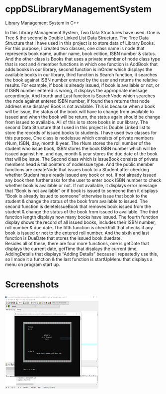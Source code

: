 # cppDSLibraryManagementSystem
Library Management System in C++ 

In this Library Management System, Two Data Structures have used. One is Tree & the second is Double Linked List Data Structure. 
The Tree Data Structure that I have used in this project is to store data of Library Books. For this purpose, I created two classes, one class name is node that represents book name, author name, book edition, ISBN number & status. And the other class is Books that uses a private member of node class type that is root and 4 member functions in which one function is AddBook that adds books in our library, second function is inOrder which displays the available books in our library, third function is Search function, it searches the book against ISBN number entered by the user and returns the relative results. For example, if book is already issued, if book is available or not, or if ISBN number entered is wrong, it displays the appropriate message accordingly. And fourth and Last function is SearchNode which searches the node against entered ISBN number, if found then returns that node address else displays Book is not available. This is because when a book will be issue, the status of the book will have to change from available to issued and when the book will be return, the status again should be change from issued to available. All of this is to store books in our library.
The second Data Structure that I used in this project is Double Linked list to store the records of issued books to students. I have used two classes for this purpose, One class is nodeIssue which consists of private members rNum, ISBN, day, month & year. The rNum stores the roll number of the student who issue book, ISBN stores the book ISBN number which will be issued against him, and day, month & year stores the due date of the book that will be issue.
The Second class which is IssueBook consists of private members head & tail pointers of nodeIssue type. And the public member functions are createNode that issues book to a Student after checking whether Student has already issued any book or not. If not already issued any book then further asks for the user to enter book ISBN number to check whether book is available or not. If not available, it displays error message that “Book is not available” or if book is issued to someone then it displays “Book is already issued to someone” otherwise issue that book to the student & change the status of the book from available to issued. The second function is deleteIssueBook that removes book issued from the student & change the status of the book from issued to available. The third function length displays how many books have issued. The fourth function display shows the record of all issued books, includes their ISBN number, roll number & due date. The fifth function is checkRoll that checks if any book is issued or not to the entered roll number. And the sixth and last function is DueDate that stores the issued book duedate.      
Besides all of these, there are four more functions, one is getDate that displays the current date, getTime that displays the current time, AddingDetails that displays “Adding Details” because I repeatedly use this, so I made it a function & the last function is startUpMenu that displays a menu on program start up.

# Screenshots
<img src="cpp1.PNG" height="300px" width="300px">
